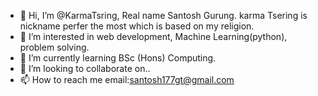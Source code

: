 - 👋 Hi, I’m @KarmaTsring, Real name Santosh Gurung. karma Tsering is nickname perfer the most which is based on my religion.
- 👀 I’m interested in web development, Machine Learning(python), problem solving.
- 🌱 I’m currently learning BSc (Hons) Computing.
- 💞️ I’m looking to collaborate on..
- 📫 How to reach me email:santosh177gt@gmail.com

<!---
KarmaTsring/KarmaTsring is a ✨ special ✨ repository because its `README.md` (this file) appears on your GitHub profile.
You can click the Preview link to take a look at your changes.
--->
